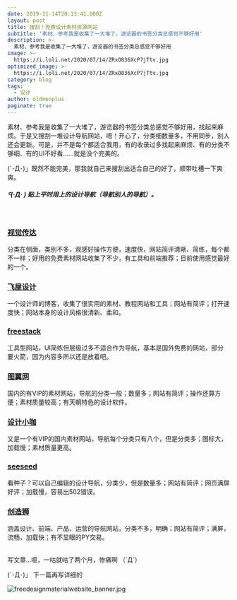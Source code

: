 ```yaml
---
date: 2019-11-14T20:13:41.000Z
layout: post
title: 搜刮！免费设计素材资源网站
subtitle: '素材、参考我是收集了一大堆了，游览器的书签分类总感觉不够好用'
description: >-
  素材、参考我是收集了一大堆了，游览器的书签分类总感觉不够好用
image: >-
  https://i.loli.net/2020/07/14/ZRxO836XcP7jTtv.jpg
optimized_image: >-
  https://i.loli.net/2020/07/14/ZRxO836XcP7jTtv.jpg
category: blog
tags:
  - 设计
author: oldmenplus
paginate: true
---
```

素材、参考我是收集了一大堆了，游览器的书签分类总感觉不够好用，找起来麻烦。于是又搜刮一堆设计导航网站，唔！开心了，分类细数量多，不用同步，别人还会更新。可是，并不是每个都适合我用，有的收录过多找起来麻烦、有的分类不够细、有的UI不好看......就是没个完美的。

(´･Д･)」既然不能完美，那我就自己来搜刮出适合自己的好了，顺带吐槽一下爽爽。
<br/>

##### ᕪ(·Д· ) 贴上平时用上的设计导航（导航别人的导航）。
<br/>

### [视觉传达](http://hao.shijuechuanda.com)
分类在侧面，类别不多，观感好操作方便，速度快，网站简评清晰、简练，每个都不一样；好用的免费素材网站收集了不少，有工具和前端推荐；目前使用感觉最好的一个。

### [飞屋设计](https://www.ifeiwu.com/resource/url) 
一个设计师的博客，收集了很实用的素材、教程网站和工具；网站有简评；打开速度快；网站本身的设计风格很清新、柔和。

### [freestack](http://www.freestack.co.uk)
工具型网站，UI简练但层级过多不适合作为导航，基本是国外免费的网站，部分要火箭，因为内容多所以还是放着吧。

### [图翼网](http://www.tuyiyi.com/hao)
国内的有VIP的素材网站，导航的分类一般；数量多；网站有简评；操作还算方便；素材质量较高；有天朝特色的设计软件。

### [设计小咖](https://www.iamxk.com/navigation)
又是一个有VIP的国内素材网站，导航每个分类只有八个，但是分类多；图标大，加载慢；素材质量更高。

### [seeseed](https://www.seeseed.com)
看种子？可以自己编辑的设计导航，分类少，但是数量多；网站有简评；网页满屏好评；加载慢，容易出502错误。

### [创造狮](http://chuangzaoshi.com/)
涵盖设计、前端、产品、运营的导航网站，分类不多，明确；网站有简评；满屏，流畅，加载快；有不显眼的PY交易。
<br/>
<br/>

写文章...噫，一咕就咕了两个月，惨痛啊 （´Д`）

(´･Д･)」 下一篇再写详细的

![freedesignmaterialwebsite_banner.jpg](https://upload-images.jianshu.io/upload_images/5854108-edd9e2e24afe4391.jpg?imageMogr2/auto-orient/strip%7CimageView2/2/w/1240)
